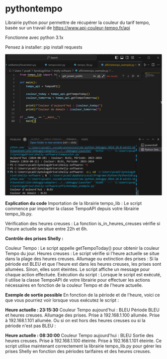 # pythontempo
Librairie python pour permettre de récupérer la couleur du tarif tempo, basée sur un travail de https://www.api-couleur-tempo.fr/api

Fonctionne avec python 3.1x

Pensez à installer: pip install requests

<img src="https://github.com/ccadic/pythontempo/blob/main/tempolib.jpg">


**Explication du code**
Importation de la librairie tempo_lib : Le script commence par importer la classe TempoAPI depuis votre librairie tempo_lib.py.

Vérification des heures creuses : La fonction is_in_heures_creuses vérifie si l'heure actuelle se situe entre 22h et 6h.

**Contrôle des prises Shelly :**

Couleur Tempo : Le script appelle getTempoToday() pour obtenir la couleur Tempo du jour.
Heures creuses : Le script vérifie si l'heure actuelle se situe dans la plage des heures creuses.
Allumage ou extinction des prises : Si la période est BLEU et que l'heure est dans les heures creuses, les prises sont allumées. Sinon, elles sont éteintes. Le script affiche un message pour chaque action effectuée.
Exécution du script : Lorsque le script est exécuté, il utilise la classe TempoAPI de votre librairie pour effectuer les actions nécessaires en fonction de la couleur Tempo et de l'heure actuelle.

**Exemple de sortie possible**
En fonction de la période et de l'heure, voici ce que vous pourriez voir lorsque vous exécutez le script :

**Heure actuelle : 23:15:30**
Couleur Tempo aujourd'hui : BLEU
Période BLEU et heures creuses. Allumage des prises.
Prise à 192.168.1.100 allumée.
Prise à 192.168.1.101 allumée.
Ou si on est hors des heures creuses ou si la période n'est pas BLEU :

**Heure actuelle : 08:30:00**
Couleur Tempo aujourd'hui : BLEU
Sortie des heures creuses.
Prise à 192.168.1.100 éteinte.
Prise à 192.168.1.101 éteinte.
Ce script utilise maintenant correctement la librairie tempo_lib.py pour gérer les prises Shelly en fonction des périodes tarifaires et des heures creuses.
